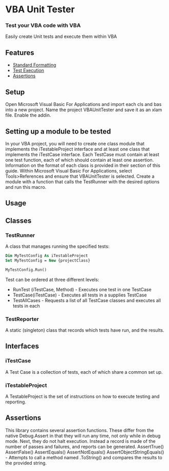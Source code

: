 VBA Unit Tester
=====================

### Test your VBA code with VBA

Easily create Unit tests and execute them within VBA

Features
--------
 * [Standard Formatting](#format)
 * [Test Execution](#execution)
 * [Assertions](#assertions)
 
Setup
-----

Open Microsoft Visual Basic For Applications and import each cls and bas into a new project. Name the project VBAUnitTester and save it as an xlam file. Enable the addin.

Setting up a module to be tested
-----
In your VBA project, you will need to create one class module that implements the iTestableProject interface and at least one class that implements the iTestCase interface. Each TestCase must contain at least one test function, each of which should contain at least one assertion. Information on the format of each class is provided in their section of this guide.
Within Microsoft Visual Basic For Applications, select Tools>References and ensure that VBAUnitTester is selected.
Create a module with a function that calls the TestRunner with the desired options and run this macro.

 Usage
-----
## Classes

### TestRunner
A class that manages running the specified tests:
```vb
Dim MyTestConfig As iTestableProject
Set MyTestConfig = New {projectClass}

MyTestConfig.Run()
```
Test can be ordered at three different levels:
 * RunTest (iTestCase, Method) - Executes one test in one TestCase
 * TestCase(iTestCase) - Executes all tests in a supplies TestCase
 * TestAllCases - Requests a list of all TestCase classes and executes all tests in each

### TestReporter
A static (singleton) class that records which tests have run, and the results.

## Interfaces

### iTestCase
A Test Case is a collection of tests, each of which share a common set up.

### iTestableProject
A TestableProject is the set of instructions on how to execute testing and reporting. 


Assertions
-----
This library contains several assertion functions. These differ from the native Debug.Assert in that they will run any time, not only while in debug mode. Next, they do not halt execution. Instead a record is made of the number of passes and failures, and reports can be generated.
AssertTrue()
AssertFalse()
AssertEquals()
AssertNotEquals()
AssertObjectStringEquals() - Attempts to call a method named .ToString() and compares the results to the provided string.

